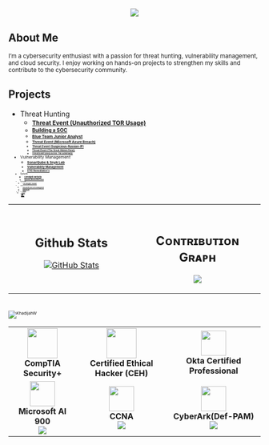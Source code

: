 <h1 align="center">
    <img src="https://readme-typing-svg.herokuapp.com/?font=Righteous&size=35&color=2ea44f&center=true&vCenter=true&width=500&height=70&duration=2000&lines=Hello+Welcome!+;+I'm+Khadijah!;" />
</h1>

## About Me  
<small>I’m a cybersecurity enthusiast with a passion for threat hunting, vulnerability management, and cloud security. I enjoy working on hands-on projects to strengthen my skills and contribute to the cybersecurity community.</small>  



## Projects  
- Threat Hunting
    - <small> **[Threat Event (Unauthorized TOR Usage)](https://github.com/kdee028/Flash028/blob/0c6322ee92e7067c6b14988d3cc215471c147a6f/Threat-Hunting.md)** 
    - <small> **[Building a SOC](https://github.com/Flash028/Flash028/blob/main/BUILDING%20A%20SOC/building-a-soc.md)**
    - <small> **[Blue Team Junior Analyst](https://github.com/khadijahW/Flash028/blob/main/Blue%20Team%20Junior%20Analyst/SBT.md)**
    - <small> **[Threat Event (Microsoft Azure Breach)](https://github.com/khadijahW/Flash028/blob/fd4085a445653c21a91215bd957156b20eacfea1/Threat-Hunt-Report.md)**
    - <small> **[Threat Event (Suspicious-Russian-IP)](https://github.com/khadijahW/Flash028/blob/6c12c467d93374017641992eb9930adae24f12b0/Hunt%20Report%3A%20Suspicious%20Activity%20from%20Russian-%20IP.md)**
    - <small> **[Threat Event (The Great Admin Heist)](https://github.com/khadijahW/Flash028/blob/c2d56f7d83ebc105145b3923b170fe8d1e64ca52/Cyber-Threat-Hunt.md)**
    - <small> **[Threat Event (Deep Acess: The Adversary)](https://github.com/khadijahW/Flash028/blob/700607ffbd84996f2996c26d143c9d5dfd27b778/Threat-report-Adversary.md)**
- Vulnerability Management
  - <small> **[SonarQube & Snyk Lab](https://github.com/khadijahW/Flash028/blob/226a571bce421dd420b28b3ea954d7f3a94f3c47/SonarSnyk/SonarSnyk.md)**
  - <small> **[Vulnerability Management](https://github.com/Flash028/Flash028/blob/main/Vulnerability%20Assessment/Vulnerability.Assessment.md)**
  - <small> **[STIG Remediation's](https://github.com/khadijahW/Flash028/blob/e5ecb885ef1e07603df5146b603ba56c0e551589/Tenable/STIG%20Remediation.md)**
- Splunk
  - <small> **[Corelight Suricata](https://github.com/khadijahW/Flash028/blob/facc1dc0e6f75eb874005702f0afd39a6075c310/BOTS.md)**<br>
  - <small> **[Splunk+AtomicRedTeam](https://github.com/khadijahW/Flash028/blob/103aced0fa2de88d497b6db8f6f6e77ac292f87c/Splunk/Splunk.md)**<br>
- Python
    - <small> **[File Integrity Tracker](https://github.com/khadijahW/Flash028/blob/732e0d757ec45e2814e7d6f678dc333b42770487/File-integrity-Tracker.md)**  
- IAM
    - <small> **[Okta Identity and Access Management](https://github.com/khadijahW/Flash028/blob/b3761cc35c9adb1aa7d0c91c2c1e075cc52a2385/Okta/Okta.md)**  
    - <small> **[CyberArk PAM](https://github.com/kdee028/Flash028/blob/3e8eff4000e2ee34c1d41afe97ae2a6c3d25fdc0/Cyberark/Cyberark.md)**
    - <small> **[Sailpoint](https://github.com/khadijahW/Flash028/blob/aa96b8fcbe23d3048199ce38eaf18f5fb9c17ab1/Sailpoint-setup.md)**
- Linux
    - <small> **[Metasploit](https://github.com/khadijahW/Flash028/blob/bbdf053a84577a81e18d46df09801df684c6d146/Kali%20Linux/metasploitable2.md)**
- Hack the box
   - <small> **[MEOW](https://github.com/khadijahW/Flash028/blob/b3fee9ae5c337358f4d7f0f508a2ee7d3b90969a/HTB/Meow.md)**
   - <small> **[FAWN](https://github.com/khadijahW/Flash028/blob/ebb244e076c7ee58bd544c8cbf1c9b14380715a3/HTB/FAWN.md)**
- Other
    - <small> **[Active Directory](https://github.com/khadijahW/Flash028/blob/main/Active%20Directory.md)**  
    - <small> **[Azure Cloud Resume](https://github.com/khadijahW/CyberFlash/blob/179579dcebc2476c707f70b37321e3e49116093f/README.md)** <br>

<!--Github stats Table--> 
<table width="100%">
  <tr>
    <td width="50%">
      <h2 align="center"><strong>Github Stats</strong></h2>
      <p align="center">
        <a href="https://github.com/KhadijahW">
          <img align="center" src="https://github-readme-stats.vercel.app/api?username=KhadijahW&count_private=true&show_icons=true&theme=nightowl&bg_color=,000000,4B0082&title_color=FFFFFF&text_color=ffffff&rank_icon=github&hide=prs,issues,contribs&show=reviews,prs_merged,prs_merged_percentage" alt="GitHub Stats" />
        </a>
      </p>
    </td>
    <td width="50%">
    
<br />
<!--Contribution Graph-->
<h2 align="center">Cᴏɴᴛʀɪʙᴜᴛɪᴏɴ Gʀᴀᴘʜ</h2>
<p align="center">
    <img src="https://github-readme-activity-graph.vercel.app/graph?username=KhadijahW&theme=nightowl&background=0,000000,2ea44f&fire=FFFF00&line=2ea44f&point=FFFFFF&area=true&hide_border=false" border-radius="25">
</p>


</table>




<br>
<!--Profile Count Badge-->
<p align="left">
  <img src="https://komarev.com/ghpvc/?username=KhadijahW&label=Profile%20views&color=770677&style=for-the-badge&logo=star" alt="KhadijahW" style="padding-right:20px;" />
</p>




<div align="center">
  <table>
    <tr>
      <td align="center">
        <img src="https://github.com/user-attachments/assets/749c579d-7d25-4a11-9fe6-b0b742d681d5" width="60"/><br>
        <b>CompTIA Security+</b><br>
      </td>
      <td align="center">
        <img src="https://github.com/user-attachments/assets/0cc2e76b-37fb-4455-90d6-c5c0c356a924?style=flat-square" width="60"/><br>
        <b>Certified Ethical Hacker (CEH)</b><br>
      </td>
      <td align="center">
        <img src="https://github.com/user-attachments/assets/1b756e93-8233-4ac3-85c6-f1d83299ccc3" width="50"/><br>
        <b>Okta Certified Professional</b><br>
      </td>
    </tr>
    <tr>
      <td align="center">
        <img src="https://img.icons8.com/color/96/000000/microsoft.png" width="50"/><br>
        <b>Microsoft AI 900</b><br>
        <img src="https://img.shields.io/badge/Microsoft-Azure-blue?style=flat-square"/>
      </td>
      <td align="center">
        <img src="https://img.icons8.com/fluency/96/000000/console.png" width="50"/><br>
        <b>CCNA</b><br>
        <img src="https://img.shields.io/badge/Cisco-Certified-green?style=flat-square"/>
      </td>
      <td align="center">
        <img src="https://img.icons8.com/color/96/000000/cloud.png" width="50"/><br>
        <b>CyberArk(Def-PAM)</b><br>
        <img src="https://img.shields.io/badge/Cloud-CyberArk-blueviolet?style=flat-square"/>
      </td>
    </tr>
  </table>
</div>



